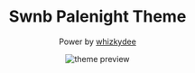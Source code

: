 <div align="center">

# Swnb Palenight Theme

Power by [whizkydee](https://github.com/whizkydee/vscode-palenight-theme)

![theme preview](./images/a.png)

</div>
